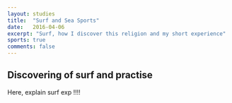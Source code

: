 ```yaml
---
layout: studies
title:  "Surf and Sea Sports"
date:   2016-04-06
excerpt: "Surf, how I discover this religion and my short experience"
sports: true
comments: false
---
```


## Discovering of surf and practise

Here, explain surf exp !!!!